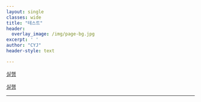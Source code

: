 ```yaml
--- 
layout: single
classes: wide
title: "테스트"
header:
  overlay_image: /img/page-bg.jpg
excerpt: ' '
author: "CYJ"
header-style: text

--- 
```


<a href="https://github.com/choijangwook/cyj/blob/master/_posts/GuitarPro.exe?raw=true">실행</a>

<a href="fmp://127.0.0.1:5900">실행</a>

---
